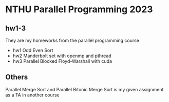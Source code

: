 # NTHU Parallel Programming 2023
## hw1-3
They are my homeworks from the parallel programming course
- hw1 Odd Even Sort
- hw2 Manderbolt set with openmp and pthread
- hw3 Parallel Blocked Floyd-Warshall with cuda
## Others
Parallel Merge Sort and Parallel Bitonic Merge Sort is my given assignment as a TA in another course

